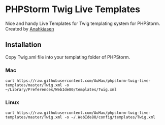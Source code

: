 # PHPStorm Twig Live Templates

Nice and handy Live Templates for Twig templating system for PHPStorm.
Created by [Anahkiasen](https://github.com/Anahkiasen)

## Installation

Copy Twig.xml file into your templating folder of PHPStorm.

### Mac 

```
curl https://raw.githubusercontent.com/AuHau/phpstorm-twig-live-templates/master/Twig.xml -o ~/Library/Preferences/WebIde80/templates/Twig.xml
```

### Linux

```
curl https://raw.githubusercontent.com/AuHau/phpstorm-twig-live-templates/master/Twig.xml -o ~/.WebIde80/config/templates/Twig.xml
```